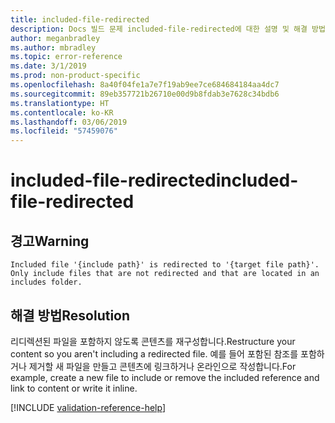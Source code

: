```yaml
---
title: included-file-redirected
description: Docs 빌드 문제 included-file-redirected에 대한 설명 및 해결 방법
author: meganbradley
ms.author: mbradley
ms.topic: error-reference
ms.date: 3/1/2019
ms.prod: non-product-specific
ms.openlocfilehash: 8a40f04fe1a7e7f19ab9ee7ce684684184aa4dc7
ms.sourcegitcommit: 89eb357721b26710e00d9b8fdab3e7628c34bdb6
ms.translationtype: HT
ms.contentlocale: ko-KR
ms.lasthandoff: 03/06/2019
ms.locfileid: "57459076"
---
```

# <a name="included-file-redirected"></a><span data-ttu-id="f206e-103">included-file-redirected</span><span class="sxs-lookup"><span data-stu-id="f206e-103">included-file-redirected</span></span>

## <a name="warning"></a><span data-ttu-id="f206e-104">경고</span><span class="sxs-lookup"><span data-stu-id="f206e-104">Warning</span></span>

`Included file '{include path}' is redirected to '{target file path}'. Only include files that are not redirected and that are located in an includes folder.`

## <a name="resolution"></a><span data-ttu-id="f206e-105">해결 방법</span><span class="sxs-lookup"><span data-stu-id="f206e-105">Resolution</span></span>

<span data-ttu-id="f206e-106">리디렉션된 파일을 포함하지 않도록 콘텐츠를 재구성합니다.</span><span class="sxs-lookup"><span data-stu-id="f206e-106">Restructure your content so you aren't including a redirected file.</span></span> <span data-ttu-id="f206e-107">예를 들어 포함된 참조를 포함하거나 제거할 새 파일을 만들고 콘텐츠에 링크하거나 온라인으로 작성합니다.</span><span class="sxs-lookup"><span data-stu-id="f206e-107">For example, create a new file to include or remove the included reference and link to content or write it inline.</span></span>

<!--make sure to add this file to your includes folder and verify the path-->
[!INCLUDE [validation-reference-help](includes/validation-reference-help.md)]
